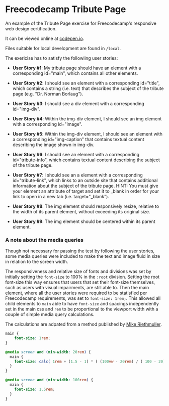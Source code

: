 # Freecodecamp Tribute Page

An example of the Tribute Page exercise for Freecodecamp's responsive web design certification.

It can be viewed online at [codepen.io](https://codepen.io/jimholdaway/pen/wvGNJVK).

Files suitable for local development are found in `/local`.

The exericise has to satisfy the followiing user stories:

- **User Story #1**: My tribute page should have an element with a corresponding id="main", which contains all other elements.

- **User Story #2**: I should see an element with a corresponding id="title", which contains a string (i.e. text) that describes the subject of the tribute page (e.g. "Dr. Norman Borlaug").

- **User Story #3**: I should see a div element with a corresponding id="img-div".

- **User Story #4**: Within the img-div element, I should see an img element with a corresponding id="image".

- **User Story #5**: Within the img-div element, I should see an element with a corresponding id="img-caption" that contains textual content describing the image shown in img-div.

- **User Story #6**: I should see an element with a corresponding id="tribute-info", which contains textual content describing the subject of the tribute page.

- **User Story #7**: I should see an a element with a corresponding id="tribute-link", which links to an outside site that contains additional information about the subject of the tribute page. HINT: You must give your element an attribute of target and set it to _blank in order for your link to open in a new tab (i.e. target="_blank").

- **User Story #8**: The img element should responsively resize, relative to the width of its parent element, without exceeding its original size.

- **User Story #9**: The img element should be centered within its parent element.

### A note about the media queries

Though not necessary for passing the test by following the user stories, some media queries were included to make the text and image fluid in size in relation to the screen width.

The responsiveness and relative size of fonts and divisions was set by initially setting the `font-size` to 100% in the `:root` division. Setting the root font-size this way ensures that users that set their font-size themselves, such as users with visual impairments, are still able to. Then the main element, where all the user stories were required to be statisfied per Freecodecamp requirements, was set to `font-size: 1rem;`. This allowed all child elements to `main` able to have `font-size` and spacings independently set in the main css and `rem` to be proportional to the viewport width with a couple of simple media query calculations.

The calculations are adpated from a method published by [Mike Riethmuller](https://www.madebymike.com.au/writing/precise-control-responsive-typography/).

```css
main {
    font-size: 1rem;
}

@media screen and (min-width: 20rem) {
  main {
    font-size: calc( 1rem + (1.5 - 1) * ( (100vw - 20rem) / ( 100 - 20)));
  }
}

@media screen and (min-width: 100rem) {
  main {
    font-size: 1.5rem;
  }
}
```



